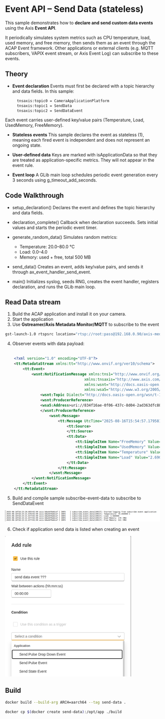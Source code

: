 # Event API – Send Data (stateless)

This sample demonstrates how to **declare and send custom data events** using the Axis **Event API**.

It periodically simulates system metrics such as CPU temperature, load, used memory, and free memory, then sends them as an event through the ACAP Event framework.
Other applications or external clients (e.g. MQTT subscribers, VAPIX event stream, or Axis Event Log) can subscribe to these events.

## Theory

- **Event declaration**
Events must first be declared with a topic hierarchy and data fields. In this sample:

  ```
    tnsaxis:topic0 = CameraApplicationPlatform
    tnsaxis:topic1 = SendData
    tnsaxis:topic2 = SendDataEvent

  ```
Each event carries user-defined key/value pairs (Temperature, Load, UsedMemory, FreeMemory).

- **Stateless events**
This sample declares the event as stateless (1), meaning each fired event is independent and does not represent an ongoing state.

- **User-defined data**
Keys are marked with isApplicationData so that they are treated as application-specific metrics. They will not appear in the event rule.

- **Event loop**
A GLib main loop schedules periodic event generation every 3 seconds using g_timeout_add_seconds.

## Code Walkthrough

- setup_declaration()
Declares the event and defines the topic hierarchy and data fields.

- declaration_complete()
Callback when declaration succeeds. Sets initial values and starts the periodic event timer.

- generate_random_data()
Simulates random metrics:

    - Temperature: 20.0–80.0 °C
    - Load: 0.0–4.0
    - Memory: used + free, total 500 MB

- send_data()
Creates an event, adds key/value pairs, and sends it through ax_event_handler_send_event.

- main()
Initializes syslog, seeds RNG, creates the event handler, registers declaration, and runs the GLib main loop.

## Read Data stream

1. Build the ACAP application and install it on your camera.
2. Start the application
3. Use **Gstreamer/Axis Metadata Monitor/MQTT** to subscribe to the event

```bash
gst-launch-1.0 rtspsrc location="rtsp://root:pass@192.168.0.90/axis-media/media.amp?video=0&audio=0&event=on&eventtopic=axis:CameraApplicationPlatform/axis:SendData/axis:SendDataEvent" ! fdsink

```
4. Observer events with data payload:

```xml

    <?xml version="1.0" encoding="UTF-8"?>
    <tt:MetadataStream xmlns:tt="http://www.onvif.org/ver10/schema">
        <tt:Event>
            <wsnt:NotificationMessage xmlns:tns1="http://www.onvif.org/ver10/topics" 
                                    xmlns:tnsaxis="http://www.axis.com/2009/event/topics" 
                                    xmlns:wsnt="http://docs.oasis-open.org/wsn/b-2" 
                                    xmlns:wsa5="http://www.w3.org/2005/08/addressing">
                <wsnt:Topic Dialect="http://docs.oasis-open.org/wsn/t-1/TopicExpression/Simple">tnsaxis:CameraApplicationPlatform/SendData/SendDataEvent</wsnt:Topic>
                <wsnt:ProducerReference>
                <wsa5:Address>uri://834f16ae-0f06-437c-8d04-2ad363dfc88d/ProducerReference</wsa5:Address>
                </wsnt:ProducerReference>
                    <wsnt:Message>
                        <tt:Message UtcTime="2025-08-16T15:54:57.179581Z">
                            <tt:Source>
                            </tt:Source>
                            <tt:Data>
                                <tt:SimpleItem Name="FreeMemory" Value="333"/>
                                <tt:SimpleItem Name="UsedMemory" Value="167"/>
                                <tt:SimpleItem Name="Temperature" Value="70.580000"/>
                                <tt:SimpleItem Name="Load" Value="2.690000"/>
                            </tt:Data>
                        </tt:Message>
                    </wsnt:Message>
            </wsnt:NotificationMessage>
        </tt:Event>
    </tt:MetadataStream>

```
5. Build and compile sample subscribe-event-data to subscribe to SendDataEvent

![Log from running subcription app](./log_subscribe_send_data.png)

6. Check if application send data is listed when creating an event

![Event settings](./send_data_not_listed.png)


## Build

```bash
docker build --build-arg ARCH=aarch64 --tag send-data .
```

```bash
docker cp $(docker create send-data):/opt/app ./build
```

